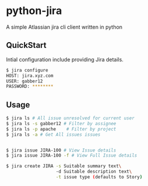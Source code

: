 # python-jira
A simple Atlassian jira cli client written in python


## QuickStart
Intial configuration include providing Jira details.

```sh
$ jira configure
HOST: jira.xyz.com
USER: gabber12
PASSWORD: ********
```

## Usage

```sh
$ jira ls # All issue unresolved for current user
$ jira ls -s gabber12 # Filter by assignee
$ jira ls -p apache    # Filter by project
$ jira ls -a # Get All issues issues


$ jira issue JIRA-100 # View Issue details
$ jira issue JIRA-100 -f # View Full Issue details

$ jira create JIRA -s Suitable summary text\ 
				   -d Suitable description text\
				   -t issue type (defaults to Story)
```